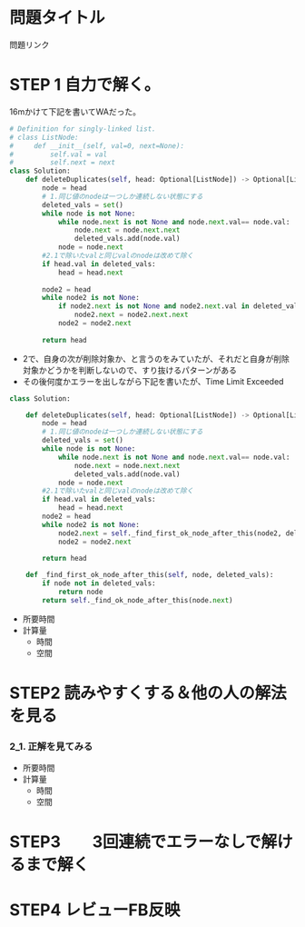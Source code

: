 # 問題タイトル
問題リンク



# STEP 1 自力で解く。

16mかけて下記を書いてWAだった。
```py
# Definition for singly-linked list.
# class ListNode:
#     def __init__(self, val=0, next=None):
#         self.val = val
#         self.next = next
class Solution:
    def deleteDuplicates(self, head: Optional[ListNode]) -> Optional[ListNode]:
        node = head
        # 1.同じ値のnodeは一つしか連続しない状態にする
        deleted_vals = set()
        while node is not None:
            while node.next is not None and node.next.val== node.val:
                node.next = node.next.next
                deleted_vals.add(node.val)
            node = node.next
        #2.1で除いたvalと同じvalのnodeは改めて除く
        if head.val in deleted_vals:
            head = head.next
        
        node2 = head
        while node2 is not None:
            if node2.next is not None and node2.next.val in deleted_vals:
                node2.next = node2.next.next
            node2 = node2.next
        
        return head
```
- 2で、自身の次が削除対象か、と言うのをみていたが、それだと自身が削除対象かどうかを判断しないので、すり抜けるパターンがある
- その後何度かエラーを出しながら下記を書いたが、Time Limit Exceeded
```py
class Solution:

    def deleteDuplicates(self, head: Optional[ListNode]) -> Optional[ListNode]:
        node = head
        # 1.同じ値のnodeは一つしか連続しない状態にする
        deleted_vals = set()
        while node is not None:
            while node.next is not None and node.next.val== node.val:
                node.next = node.next.next
                deleted_vals.add(node.val)
            node = node.next
        #2.1で除いたvalと同じvalのnodeは改めて除く
        if head.val in deleted_vals:
            head = head.next
        node2 = head
        while node2 is not None:
            node2.next = self._find_first_ok_node_after_this(node2, deleted_vals)
            node2 = node2.next
        
        return head

    def _find_first_ok_node_after_this(self, node, deleted_vals):
        if node not in deleted_vals: 
            return node
        return self._find_ok_node_after_this(node.next)

```

- 所要時間　
- 計算量
    - 時間
    - 空間

# STEP2 読みやすくする＆他の人の解法を見る
### 2_1.  正解を見てみる
- 所要時間　
- 計算量
    - 時間
    - 空間

# STEP3　　3回連続でエラーなしで解けるまで解く

# STEP4 レビューFB反映